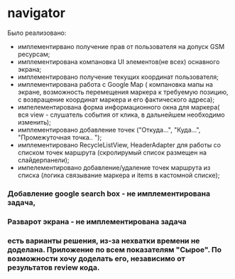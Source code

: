 # navigator
  Было реализовано:
  + имплементирвано получение прав от пользователя на допуск GSM ресурсам;
  + имплементирована компановка UI элементов(не всех) оснавного экрана;
  + имплементировано получение текущих координат пользователя;
  + имплементирована работа с Google Map ( компановка мапы на экране, возможность перемещения маркера к требуемую позицию, с возвращение координат маркера и его фактического адреса);
  + импелементирована форма информационного окна для маркера( вся  view - слушатель события от клика, в дальнейшем необходимо изменить);
  + имплементировано добавление точек ("Откуда...", "Куда...", "Промежуточная точка.. ");
  + имплементировано RecycleListView, HeaderAdapter для работы со списком точек маршрута (скролирумый список размещен на слайдерпанели);
  + импелементировано добавление/удаление точек маршрута из списка (логика связывание маркера и items в кастомной списке);
  
  
### Добавление google search box - не имплементирована задача,
  
### Разварот экрана - не имплементирована задача
  
### есть варианты решения, из-за нехватки времени не доделана. Приложение по всем показателям "Сырое". По возможности хочу доделать его, независимо от результатов review кода.
